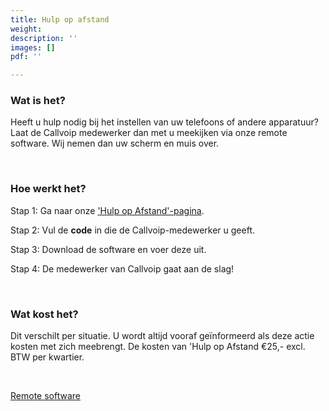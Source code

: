 ```yaml
---
title: Hulp op afstand
weight: 
description: ''
images: []
pdf: ''

---
```

### Wat is het?

Heeft u hulp nodig bij het instellen van uw telefoons of andere apparatuur? Laat de Callvoip medewerker dan met u meekijken via onze remote software. Wij nemen dan uw scherm en muis over.

<br>

### Hoe werkt het?

Stap 1: Ga naar onze ['Hulp op Afstand'-pagina](http://support.callvoip.nl:8040/).

Stap 2: Vul de **code** in die de Callvoip-medewerker u geeft.

Stap 3: Download de software en voer deze uit.

Stap 4: De medewerker van Callvoip gaat aan de slag!

<br>

### Wat kost het?

Dit verschilt per situatie. U wordt altijd vooraf geïnformeerd als deze actie kosten met zich meebrengt. De kosten van 'Hulp op Afstand €25,- excl. BTW per kwartier.

<br>

<a href="[http://support.callvoip.nl:8040/](http://support.callvoip.nl:8040/)" class="button">Remote software</a>